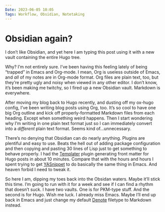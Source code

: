 ```yaml
---
Date: 2023-06-05 10:05
Tags: Workflow, Obsidian, Notetaking
---
```


# Obsidian again?

I don’t like Obsidian, and yet here I am typing this post using it with a new vault containing the entire Hugo tree.

Why? I’m not entirely sure. I’ve been having this feeling lately of being “trapped” in Emacs and Org-mode. I mean, Org is useless outside of Emacs, and _all_ of my notes are in Org-mode format. Org files are plain text, too, but they’re pretty ugly and noisy when viewed in any other editor. I don’t know, it’s been making me twitchy, so I fired up a new Obsidian vault. Markdown is everywhere.

After moving my blog back to Hugo recently, and dusting off my ox-hugo config, I’ve been writing blog posts using Org, too. It’s so cool to have one big Org outline and kick off properly-formatted Markdown files from each heading. Except when something weird happens. Then I start wondering why I’m writing in one plain text format just so I can immediately convert into a _different_ plain text format. Seems kind of…unnecessary.

There’s no denying that Obsidian can do nearly anything. Plugins are plentiful and easy to use. Beats the hell out of adding package configuration and then copying and pasting 30 lines of Lisp just to get something to behave properly. I had the [Templater](https://github.com/SilentVoid13/Templater) plugin generating front matter for Hugo posts in about 10 minutes. Compare that with the hours and hours I spent trying to get [YASnippet](https://github.com/joaotavora/yasnippet) to do basically the same thing in Emacs. And heaven forbid I need to tweak it.

So here I am, dipping my toes back into the Obsidan waters. Maybe it’ll stick this time. I’m going to run with it for a week and see if I can find a rhythm that doesn’t suck. I have two vaults. One is for PKM-type stuff. And the second is for Hugo. Wish me luck. I already miss Emacs. Maybe I’ll end up back in Emacs and just change my default [Denote](https://protesilaos.com/emacs/denote) filetype to Markdown instead.